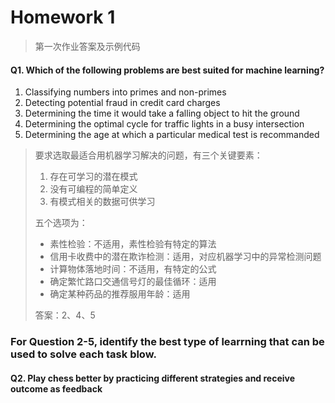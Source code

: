 # Homework 1

> 第一次作业答案及示例代码

#### Q1. Which of the following problems are best suited for machine learning?

1. Classifying numbers into primes and non-primes
2. Detecting potential fraud in credit card charges
3. Determining the time it would take a falling object to hit the ground
4. Determining the optimal cycle for traffic lights in a busy intersection
5. Determining the age at which a particular medical test is recommanded

> 要求选取最适合用机器学习解决的问题，有三个关键要素：
>
> 1. 存在可学习的潜在模式
> 2. 没有可编程的简单定义
> 3. 有模式相关的数据可供学习
>
> 五个选项为：
>
> - 素性检验：不适用，素性检验有特定的算法
> - 信用卡收费中的潜在欺诈检测：适用，对应机器学习中的异常检测问题
> - 计算物体落地时间：不适用，有特定的公式
> - 确定繁忙路口交通信号灯的最佳循环：适用
> - 确定某种药品的推荐服用年龄：适用
>
> 答案：2、4、5

### For Question 2-5, identify the best type of learrning that can be used to solve each task blow.

#### Q2. Play chess better by practicing different strategies and receive outcome as feedback

